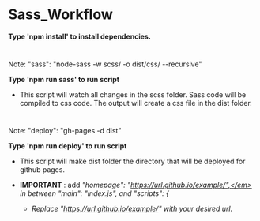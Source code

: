 # Sass_Workflow

<strong> Type 'npm install' to install dependencies. </strong>

#

Note: "sass": "node-sass -w scss/ -o dist/css/ --recursive"

<strong>Type 'npm run sass' to run script</strong>

  - This script will watch all changes in the scss folder. Sass code will be compiled to css code. The output will create a css file in the dist folder.

#

Note: "deploy": "gh-pages -d dist"

<strong>Type 'npm run deploy' to run script</strong>

  - This script will make dist folder the directory that will be deployed for github pages.
  
  - <strong>IMPORTANT</strong> : add <em>"homepage": "https://url.github.io/example/",</em> in between "main": "index.js", and "scripts": {
  
    - Replace "https://url.github.io/example/" with your desired url. 
